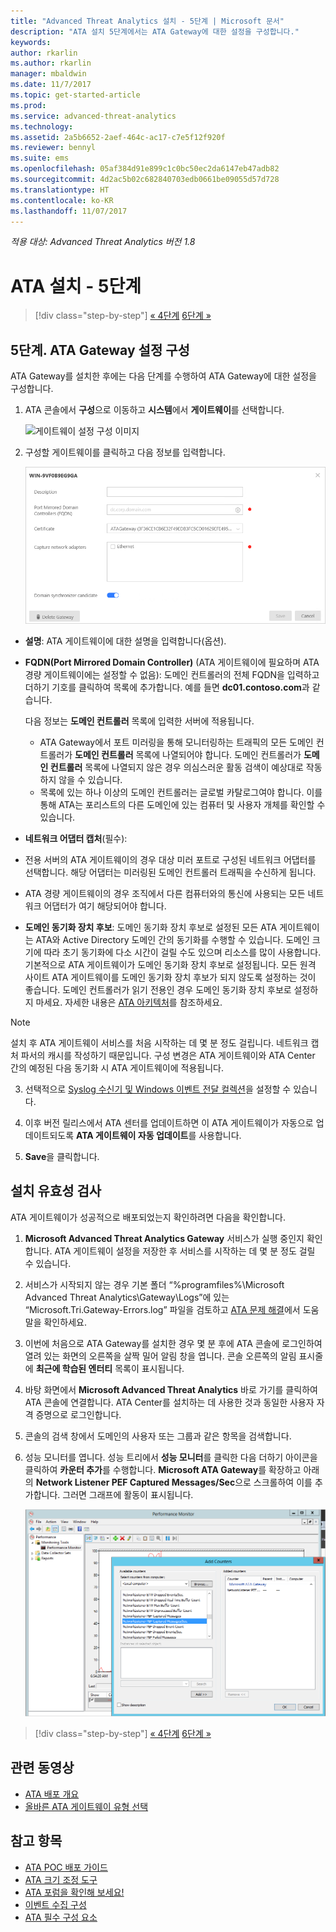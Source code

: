 ```yaml
---
title: "Advanced Threat Analytics 설치 - 5단계 | Microsoft 문서"
description: "ATA 설치 5단계에서는 ATA Gateway에 대한 설정을 구성합니다."
keywords: 
author: rkarlin
ms.author: rkarlin
manager: mbaldwin
ms.date: 11/7/2017
ms.topic: get-started-article
ms.prod: 
ms.service: advanced-threat-analytics
ms.technology: 
ms.assetid: 2a5b6652-2aef-464c-ac17-c7e5f12f920f
ms.reviewer: bennyl
ms.suite: ems
ms.openlocfilehash: 05af384d91e899c1c0bc50ec2da6147eb47adb82
ms.sourcegitcommit: 4d2ac5b02c682840703edb0661be09055d57d728
ms.translationtype: HT
ms.contentlocale: ko-KR
ms.lasthandoff: 11/07/2017
---
```

*적용 대상: Advanced Threat Analytics 버전 1.8*



# <a name="install-ata---step-5"></a>ATA 설치 - 5단계

>[!div class="step-by-step"]
[« 4단계](install-ata-step4.md)
[6단계 »](install-ata-step6.md)


## <a name="step-5-configure-the-ata-gateway-settings"></a>5단계. ATA Gateway 설정 구성
ATA Gateway를 설치한 후에는 다음 단계를 수행하여 ATA Gateway에 대한 설정을 구성합니다.

1.  ATA 콘솔에서 **구성**으로 이동하고 **시스템**에서 **게이트웨이**를 선택합니다.
   
     ![게이트웨이 설정 구성 이미지](media/ata-gw-config-1.png)


2.  구성할 게이트웨이를 클릭하고 다음 정보를 입력합니다.

    ![게이트웨이 설정 구성 이미지](media/ATA-Gateways-config-2.png)

  - **설명**: ATA 게이트웨이에 대한 설명을 입력합니다(옵션).
  - **FQDN(Port Mirrored Domain Controller)** (ATA 게이트웨이에 필요하며 ATA 경량 게이트웨이에는 설정할 수 없음): 도메인 컨트롤러의 전체 FQDN을 입력하고 더하기 기호를 클릭하여 목록에 추가합니다. 예를 들면  **dc01.contoso.com**과 같습니다.

      다음 정보는 **도메인 컨트롤러** 목록에 입력한 서버에 적용됩니다.
      - ATA Gateway에서 포트 미러링을 통해 모니터링하는 트래픽의 모든 도메인 컨트롤러가 **도메인 컨트롤러** 목록에 나열되어야 합니다. 도메인 컨트롤러가 **도메인 컨트롤러** 목록에 나열되지 않은 경우 의심스러운 활동 검색이 예상대로 작동하지 않을 수 있습니다.
      - 목록에 있는 하나 이상의 도메인 컨트롤러는 글로벌 카탈로그여야 합니다. 이를 통해 ATA는 포리스트의 다른 도메인에 있는 컴퓨터 및 사용자 개체를 확인할 수 있습니다.

  - **네트워크 어댑터 캡처**(필수):
  - 전용 서버의 ATA 게이트웨이의 경우 대상 미러 포트로 구성된 네트워크 어댑터를 선택합니다. 해당 어댑터는 미러링된 도메인 컨트롤러 트래픽을 수신하게 됩니다.
  - ATA 경량 게이트웨이의 경우 조직에서 다른 컴퓨터와의 통신에 사용되는 모든 네트워크 어댑터가 여기 해당되어야 합니다.


  - **도메인 동기화 장치 후보**: 도메인 동기화 장치 후보로 설정된 모든 ATA 게이트웨이는 ATA와 Active Directory 도메인 간의 동기화를 수행할 수 있습니다. 도메인 크기에 따라 초기 동기화에 다소 시간이 걸릴 수도 있으며 리소스를 많이 사용합니다. 기본적으로 ATA 게이트웨이가 도메인 동기화 장치 후보로 설정됩니다.
   모든 원격 사이트 ATA 게이트웨이를 도메인 동기화 장치 후보가 되지 않도록 설정하는 것이 좋습니다.
   도메인 컨트롤러가 읽기 전용인 경우 도메인 동기화 장치 후보로 설정하지 마세요. 자세한 내용은 [ATA 아키텍처](ata-architecture.md#ata-lightweight-gateway-features)를 참조하세요.

  > [!NOTE] 
  > 설치 후 ATA 게이트웨이 서비스를 처음 시작하는 데 몇 분 정도 걸립니다. 네트워크 캡처 파서의 캐시를 작성하기 때문입니다.
  > 구성 변경은 ATA 게이트웨이와 ATA Center 간의 예정된 다음 동기화 시 ATA 게이트웨이에 적용됩니다.

3. 선택적으로 [Syslog 수신기 및 Windows 이벤트 전달 컬렉션](configure-event-collection.md)을 설정할 수 있습니다. 
4. 이후 버전 릴리스에서 ATA 센터를 업데이트하면 이 ATA 게이트웨이가 자동으로 업데이트되도록 **ATA 게이트웨이 자동 업데이트**를 사용합니다.

5. **Save**을 클릭합니다.


## <a name="validate-installations"></a>설치 유효성 검사
ATA 게이트웨이가 성공적으로 배포되었는지 확인하려면 다음을 확인합니다.

1.  **Microsoft Advanced Threat Analytics Gateway** 서비스가 실행 중인지 확인합니다. ATA 게이트웨이 설정을 저장한 후 서비스를 시작하는 데 몇 분 정도 걸릴 수 있습니다.

2.  서비스가 시작되지 않는 경우 기본 폴더 “%programfiles%\Microsoft Advanced Threat Analytics\Gateway\Logs”에 있는 “Microsoft.Tri.Gateway-Errors.log” 파일을 검토하고 [ATA 문제 해결](troubleshooting-ata-known-errors.md)에서 도움말을 확인하세요.

3.  이번에 처음으로 ATA Gateway를 설치한 경우 몇 분 후에 ATA 콘솔에 로그인하여 열려 있는 화면의 오른쪽을 살짝 밀어 알림 창을 엽니다. 콘솔 오른쪽의 알림 표시줄에 **최근에 학습된 엔터티** 목록이 표시됩니다.

4.  바탕 화면에서 **Microsoft Advanced Threat Analytics** 바로 가기를 클릭하여 ATA 콘솔에 연결합니다. ATA Center를 설치하는 데 사용한 것과 동일한 사용자 자격 증명으로 로그인합니다.
5.  콘솔의 검색 창에서 도메인의 사용자 또는 그룹과 같은 항목을 검색합니다.
6.  성능 모니터를 엽니다. 성능 트리에서 **성능 모니터**를 클릭한 다음 더하기 아이콘을 클릭하여 **카운터 추가**를 수행합니다. **Microsoft ATA Gateway**를 확장하고 아래의 **Network Listener PEF Captured Messages/Sec**으로 스크롤하여 이를 추가합니다. 그러면 그래프에 활동이 표시됩니다.

    ![성능 카운터 추가 이미지](media/ATA-performance-monitoring-add-counters.png)


>[!div class="step-by-step"]
[« 4단계](install-ata-step4.md)
[6단계 »](install-ata-step6.md)



## <a name="related-videos"></a>관련 동영상
- [ATA 배포 개요](https://channel9.msdn.com/Shows/Microsoft-Security/Overview-of-ATA-Deployment-in-10-Minutes)
- [올바른 ATA 게이트웨이 유형 선택](https://channel9.msdn.com/Shows/Microsoft-Security/ATA-Deployment-Choose-the-Right-Gateway-Type)


## <a name="see-also"></a>참고 항목
- [ATA POC 배포 가이드](http://aka.ms/atapoc)
- [ATA 크기 조정 도구](http://aka.ms/atasizingtool)
- [ATA 포럼을 확인해 보세요!](https://social.technet.microsoft.com/Forums/security/home?forum=mata)
- [이벤트 수집 구성](configure-event-collection.md)
- [ATA 필수 구성 요소](ata-prerequisites.md)

